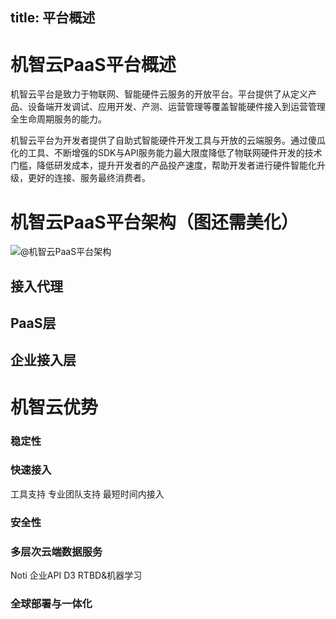 title:  平台概述
---

# 机智云PaaS平台概述
机智云平台是致力于物联网、智能硬件云服务的开放平台。平台提供了从定义产品、设备端开发调试、应用开发、产测、运营管理等覆盖智能硬件接入到运营管理全生命周期服务的能力。

机智云平台为开发者提供了自助式智能硬件开发工具与开放的云端服务。通过傻瓜化的工具、不断增强的SDK与API服务能力最大限度降低了物联网硬件开发的技术门槛，降低研发成本，提升开发者的产品投产速度，帮助开发者进行硬件智能化升级，更好的连接、服务最终消费者。

# 机智云PaaS平台架构（图还需美化）

![@机智云PaaS平台架构](/assets/zh-cn/OverView/arti.jpg)


## 接入代理

## PaaS层

## 企业接入层


# 机智云优势
### 稳定性


### 快速接入
   工具支持
   专业团队支持
   最短时间内接入

### 安全性
    

### 多层次云端数据服务
   Noti
   企业API
   D3
   RTBD&机器学习

### 全球部署与一体化






